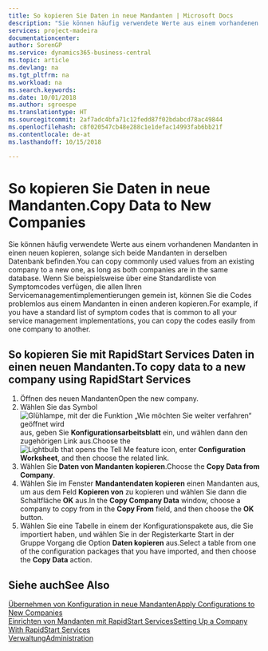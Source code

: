 ```yaml
---
title: So kopieren Sie Daten in neue Mandanten | Microsoft Docs
description: "Sie können häufig verwendete Werte aus einem vorhandenen Mandanten in einen neuen kopieren, solange sich beide Mandanten in derselben Datenbank befinden. Wenn Sie beispielsweise über eine Standardliste von Symptomcodes verfügen, die allen Ihren Servicemanagementimplementierungen gemein ist, können Sie die Codes problemlos aus einem Mandanten in einen anderen kopieren."
services: project-madeira
documentationcenter: 
author: SorenGP
ms.service: dynamics365-business-central
ms.topic: article
ms.devlang: na
ms.tgt_pltfrm: na
ms.workload: na
ms.search.keywords: 
ms.date: 10/01/2018
ms.author: sgroespe
ms.translationtype: HT
ms.sourcegitcommit: 2af7adc4bfa71c12fedd87f02bdabcd78ac49844
ms.openlocfilehash: c8f020547cb48e288c1e1defac14993fab6bb21f
ms.contentlocale: de-at
ms.lasthandoff: 10/15/2018

---
```

# <a name="copy-data-to-new-companies"></a><span data-ttu-id="e0ae9-104">So kopieren Sie Daten in neue Mandanten.</span><span class="sxs-lookup"><span data-stu-id="e0ae9-104">Copy Data to New Companies</span></span>
<span data-ttu-id="e0ae9-105">Sie können häufig verwendete Werte aus einem vorhandenen Mandanten in einen neuen kopieren, solange sich beide Mandanten in derselben Datenbank befinden.</span><span class="sxs-lookup"><span data-stu-id="e0ae9-105">You can copy commonly used values from an existing company to a new one, as long as both companies are in the same database.</span></span> <span data-ttu-id="e0ae9-106">Wenn Sie beispielsweise über eine Standardliste von Symptomcodes verfügen, die allen Ihren Servicemanagementimplementierungen gemein ist, können Sie die Codes problemlos aus einem Mandanten in einen anderen kopieren.</span><span class="sxs-lookup"><span data-stu-id="e0ae9-106">For example, if you have a standard list of symptom codes that is common to all your service management implementations, you can copy the codes easily from one company to another.</span></span>  

## <a name="to-copy-data-to-a-new-company-using-rapidstart-services"></a><span data-ttu-id="e0ae9-107">So kopieren Sie mit RapidStart Services Daten in einen neuen Mandanten.</span><span class="sxs-lookup"><span data-stu-id="e0ae9-107">To copy data to a new company using RapidStart Services</span></span>  
1. <span data-ttu-id="e0ae9-108">Öffnen des neuen Mandanten</span><span class="sxs-lookup"><span data-stu-id="e0ae9-108">Open the new company.</span></span>  
2. <span data-ttu-id="e0ae9-109">Wählen Sie das Symbol ![Glühlampe, mit der die Funktion „Wie möchten Sie weiter verfahren“ geöffnet wird](media/ui-search/search_small.png "Wie möchten Sie weiter verfahren?") aus, geben Sie **Konfigurationsarbeitsblatt** ein, und wählen dann den zugehörigen Link aus.</span><span class="sxs-lookup"><span data-stu-id="e0ae9-109">Choose the ![Lightbulb that opens the Tell Me feature](media/ui-search/search_small.png "Tell me what you want to do") icon, enter **Configuration Worksheet**, and then choose the related link.</span></span>  
3. <span data-ttu-id="e0ae9-110">Wählen Sie **Daten von Mandanten kopieren**.</span><span class="sxs-lookup"><span data-stu-id="e0ae9-110">Choose the **Copy Data from Company**.</span></span>  
4. <span data-ttu-id="e0ae9-111">Wählen Sie im Fenster **Mandantendaten kopieren** einen Mandanten aus, um aus dem Feld **Kopieren von** zu kopieren und wählen Sie dann die Schaltfläche **OK** aus.</span><span class="sxs-lookup"><span data-stu-id="e0ae9-111">In the **Copy Company Data** window, choose a company to copy from in the **Copy From** field, and then choose the **OK** button.</span></span>  
5. <span data-ttu-id="e0ae9-112">Wählen Sie eine Tabelle in einem der Konfigurationspakete aus, die Sie importiert haben, und wählen Sie in der Registerkarte Start in der Gruppe Vorgang die Option **Daten kopieren** aus.</span><span class="sxs-lookup"><span data-stu-id="e0ae9-112">Select a table from one of the configuration packages that you have imported, and then choose the **Copy Data** action.</span></span>

## <a name="see-also"></a><span data-ttu-id="e0ae9-113">Siehe auch</span><span class="sxs-lookup"><span data-stu-id="e0ae9-113">See Also</span></span>
[<span data-ttu-id="e0ae9-114">Übernehmen von Konfiguration in neue Mandanten</span><span class="sxs-lookup"><span data-stu-id="e0ae9-114">Apply Configurations to New Companies</span></span>](admin-apply-configuration-to-new-companies.md)  
[<span data-ttu-id="e0ae9-115">Einrichten von Mandanten mit RapidStart Services</span><span class="sxs-lookup"><span data-stu-id="e0ae9-115">Setting Up a Company With RapidStart Services</span></span>](admin-set-up-a-company-with-rapidstart.md)  
[<span data-ttu-id="e0ae9-116">Verwaltung</span><span class="sxs-lookup"><span data-stu-id="e0ae9-116">Administration</span></span>](admin-setup-and-administration.md)

